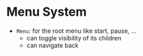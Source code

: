 # Menu System

- `Menu`: for the root menu like start, pause, ...
  - can toggle visibility of its children
  - can navigate back
